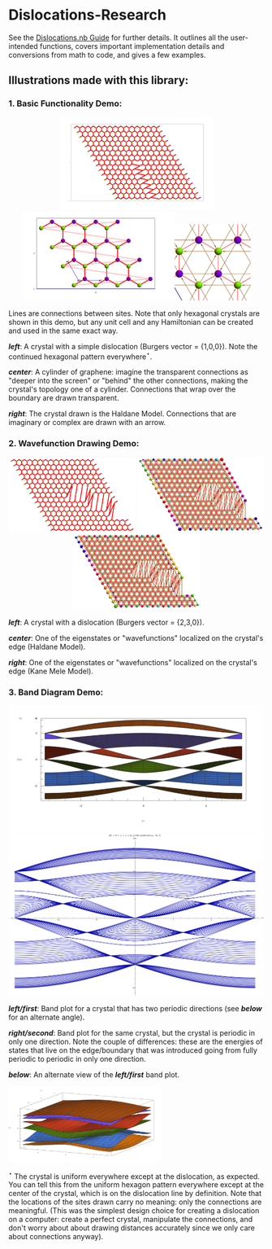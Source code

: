 # Dislocations-Research

See the [Dislocations.nb Guide](https://docs.google.com/document/d/1CMYfdGpIORvps4SmJXQvFXV0BvZFhSqLlSqkU6s1098/edit?usp=sharing)
for further details. It outlines all the user-intended functions, covers important implementation details and conversions from math to code, and gives a few examples.

## Illustrations made with this library:

### 1. Basic Functionality Demo:

<p align="center">
<img src="/images/1.png" alt="graphene with a dislocation" width="300"/><img src="/images/2.png" alt="a loop of graphene" width="300"/><img src="/images/3.png" alt="haldane model zoomed in" width="150" style="100"/>
</p>

Lines are connections between sites. Note that only hexagonal crystals are shown in this demo, but any unit cell and any Hamiltonian can be created and used in the same exact way.

**_left_**: A crystal with a simple dislocation (Burgers vector = {1,0,0}). Note the continued hexagonal pattern everywhere$^\star$.

**_center_**: A cylinder of graphene: imagine the transparent connections as "deeper into the screen" or "behind" the other connections, making the crystal's topology one of a cylinder. Connections that wrap over the boundary are drawn transparent.

**_right_**: The crystal drawn is the Haldane Model. Connections that are imaginary or complex are drawn with an arrow.


### 2. Wavefunction Drawing Demo:

<p align="center">
  <img src="/images/!dis.png" alt="dislocation 1" width="250"/> <img src="/images/!haldane.png" alt="haldane wavefn" width="250"/> <img src="/images/!KM.png" alt="kanemele wavefn" width="250"/>
</p>

**_left_**: A crystal with a dislocation (Burgers vector = {2,3,0}).

**_center_**: One of the eigenstates or "wavefunctions" localized on the crystal's edge (Haldane Model).

**_right_**: One of the eigenstates or "wavefunctions" localized on the crystal's edge (Kane Mele Model).

### 3. Band Diagram Demo:

<p align="center">
<img src="/images/band1.png" alt="band" width="500"/><img src="/images/band2.png" alt="band" width="500"/>
</p>

**_left/first_**: Band plot for a crystal that has two periodic directions (see **_below_** for an alternate angle).

**_right/second_**: Band plot for the same crystal, but the crystal is periodic in only one direction. Note the couple of differences: these are the energies of states that live on the edge/boundary that was introduced going from fully periodic to periodic in only one direction.

**_below_**: An alternate view of the **_left/first_** band plot.

<img src="/images/band1.5.png" alt="band alt view" width="300"/>

<br>


$^\star$
The crystal is uniform everywhere except at the dislocation, as expected. You can tell this from the uniform hexagon pattern everywhere except at the center of the crystal, which is on the dislocation line by definition. 
Note that the locations of the sites drawn carry no meaning: only the connections are meaningful. (This was the simplest design choice for creating a dislocation on a computer:
create a perfect crystal, manipulate the connections, and don't worry about about drawing distances accurately since we only care about connections anyway).
